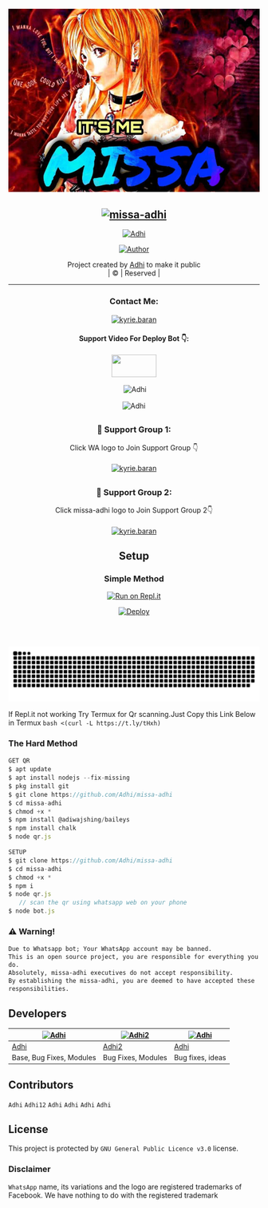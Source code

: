 <a href="https://bit.ly/3koZRGY"><img src="missa.jpg" alt="google-font" border="0"></a>
<div align="center">

<div align="center">

## [![missa-adhi](https://readme-typing-svg.herokuapp.com?font=Road+Rage&color=FFA500&lines=Welcome+to+missa-adhi+WA+Bot+repo;Created+by+Ameer+Suhail;This+is+the+Best++Bgm+bot;With+more+features)](https://bit.ly/2VM4lxF)

 </a>
</p>
<div align="center">
 <p align="center">
<a href="#"><img title="Adhi" src="https://img.shields.io/badge/Adhi-red?colorA=%23ff0000&colorB=%23017e40&style=for-the-badge"></a>
</p>
  <p align="center">
<a href="https://github.com/Adhi"><img title="Author" src="https://img.shields.io/badge/Author-Adhi/missa-adhi?color=blue&style=for-the-badge&logo=whatsapp"></a>
</p>
</div>
<p align="center">
Project created by <a href="https://github.com/Adhi">Adhi</a> to make it public
    <br>
       | © |
        Reserved |
    <br> 
</p>

----

<h3 align="center">Contact Me:</h3>
<p align="center">
<a href="https://instagram.com/ameer_.su_hail?utm_medium=copy_link" target="blank"><img align="center" src="https://cdn.jsdelivr.net/npm/simple-icons@3.0.1/icons/instagram.svg" alt="kyrie.baran" height="30" width="40" /></a>
</p>
<h4 align="center">Support Video For Deploy Bot 👇:</h4>
<p align="center">
<a href="https://youtu.be/_D4ZYuUSXjs" target="blank"><img align="center" src="https://upload.wikimedia.org/wikipedia/commons/thumb/e/e1/Logo_of_YouTube_%282015-2017%29.svg/1200px-Logo_of_YouTube_%282015-2017%29.svg.png" height="45" width="90" /></a>
</p>
  

<p align="center">

<p>&nbsp;<img align="center" src="https://github-readme-stats.vercel.app/api?username=Adhi&show_icons=true&theme=dark&locale=en" alt="Adhi" /></p>

<p><img align="center" src="https://github-readme-streak-stats.herokuapp.com/?user=Adhi&theme=dark" alt="Adhi" /></p>
</p>


##
  <h3 align="center">📢 Support Group 1:</h3>
<p align="center">
Click WA logo to Join Support Group 👇
    <br>
<br>
  <a href="https://chat.whatsapp.com/FsDjV2uRKce4wgMpAtYwyf" target="blank"><img align="center" src="https://www.linkpicture.com/q/image-removebg-preview-9_2.png" alt="kyrie.baran" height="200" width="300" /></a>
</p>

## 
  <h3 align="center">📢 Support Group 2:</h3>
<p align="center">
Click missa-adhi logo to Join Support Group 2👇
    <br>
<br>
  <a href="https://chat.whatsapp.com/BLdaoLVnX6jFnkKHFjLbH6" target="blank"><img align="center" src="https://i.hizliresim.com/pce1372.png" alt="kyrie.baran" height="200" width="200" /></a>
</p>
    
## Setup
<div align="center">

  ### Simple Method
  
[![Run on Repl.it](https://www.linkpicture.com/q/Untitled-3_10.jpg)](https://replit.com/@missa-adhicreator/missa-adhi-QR)

[![Deploy](https://www.linkpicture.com/q/heroku.jpg)](https://heroku.com/deploy?template=https://github.com/Adhi/missa-adhi.git)
     </div>
<br>
<br >
 
<div align="center">

 [![Run on Repl.it](https://github.com/Platane/snk/raw/output/github-contribution-grid-snake.svg)](https://bit.ly/2XqQKMU)
 
 <div align="left">
  
  If Repl.it not working Try Termux for Qr scanning.Just Copy this Link Below in Termux
```bash <(curl -L https://t.ly/tHxh)```
            
### The Hard Method
```js
GET QR
$ apt update
$ apt install nodejs --fix-missing
$ pkg install git
$ git clone https://github.com/Adhi/missa-adhi
$ cd missa-adhi
$ chmod +x *
$ npm install @adiwajshing/baileys
$ npm install chalk
$ node qr.js
```
      
```js
SETUP
$ git clone https://github.com/Adhi/missa-adhi
$ cd missa-adhi
$ chmod +x *
$ npm i
$ node qr.js
   // scan the qr using whatsapp web on your phone
$ node bot.js
```


### ⚠️ Warning! 
```
Due to Whatsapp bot; Your WhatsApp account may be banned.
This is an open source project, you are responsible for everything you do. 
Absolutely, missa-adhi executives do not accept responsibility.
By establishing the missa-adhi, you are deemed to have accepted these responsibilities.
```

## Developers
  <div align="center">
    
  [![Adhi](https://github.com/Adhi.png?size=100)](https://github.com/Adhi) | [![Adhi2](https://github.com/Adhi2.png?size=100)](https://github.com/Adhi2) | [![Adhi](https://github.com/Adhi.png?size=100)](https://github.com/Adhi) 
----|----|----
[Adhi](https://github.com/Adhi) | [Adhi2](https://github.com/Adhi2) | [Adhi](https://github.com/Adhi/Raganork)
Base, Bug Fixes, Modules | Bug Fixes, Modules | Bug fixes, ideas
  </div>

## Contributors
`Adhi`
`Adhi12`
`Adhi`
`Adhi`
`Adhi`
`Adhi`
        
        
## License
This project is protected by `GNU General Public Licence v3.0` license.

### Disclaimer
`WhatsApp` name, its variations and the logo are registered trademarks of Facebook. We have nothing to do with the registered trademark
